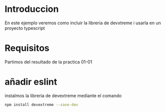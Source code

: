 # Introduccion

En este ejemplo veremos como incluir la libreria de devxtreme i usarla en un proyecto typescript

# Requisitos

Partimos del resultado de la practica 01-01

# añadir eslint

instalmos la libreria de devextreme mediante el comando

```bash
npm install devextreme --save-dev
```




